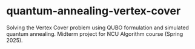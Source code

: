 # quantum-annealing-vertex-cover
Solving the Vertex Cover problem using QUBO formulation and simulated quantum annealing. Midterm project for NCU Algorithm course (Spring 2025).
